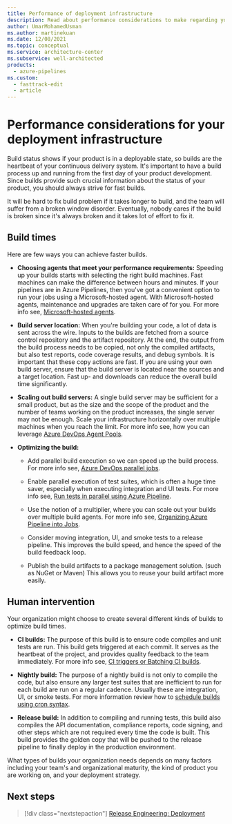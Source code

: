 ```yaml
---
title: Performance of deployment infrastructure
description: Read about performance considerations to make regarding your deployment infrastructure. Get advice about build times and human intervention.
author: UmarMohamedUsman
ms.author: martinekuan
ms.date: 12/08/2021
ms.topic: conceptual
ms.service: architecture-center
ms.subservice: well-architected
products:
  - azure-pipelines
ms.custom:
  - fasttrack-edit
  - article
---
```


# Performance considerations for your deployment infrastructure

Build status shows if your product is in a deployable state, so builds are the heartbeat of your continuous delivery system. It's important to have a build process up and running from the first day of your product development. Since builds provide such crucial information about the status of your product, you should always strive for fast builds.

It will be hard to fix build problem if it takes longer to build, and the team will suffer from a broken window disorder. Eventually, nobody cares if the build is broken since it's always broken and it takes lot of effort to fix it.

## Build times

Here are few ways you can achieve faster builds.

* **Choosing agents that meet your performance requirements:** Speeding up your builds starts with selecting the right build machines. Fast machines can make the difference between hours and minutes. If your pipelines are in Azure Pipelines, then you've got a convenient option to run your jobs using a Microsoft-hosted agent. With Microsoft-hosted agents, maintenance and upgrades are taken care of for you. For more info see, [Microsoft-hosted agents](/azure/devops/pipelines/agents/hosted?view=azure-devops&preserve-view=true).

* **Build server location:** When you're building your code, a lot of data is sent across the wire. Inputs to the builds are fetched from a source control repository and the artifact repository. At the end, the output from the build process needs to be copied, not only the compiled artifacts, but also test reports, code coverage results, and debug symbols. It is important that these copy actions are fast. If you are using your own build server, ensure that the build server is located near the sources and a target location. Fast up- and downloads can reduce the overall build time significantly.

* **Scaling out build servers:** A single build server may be sufficient for a small product, but as the size and the scope of the product and the number of teams working on the product increases, the single server may not be enough. Scale your infrastructure horizontally over multiple machines when you reach the limit. For more info see, how you can leverage [Azure DevOps Agent Pools](/azure/devops/pipelines/agents/pools-queues?tabs=yaml&view=azure-devops&preserve-view=true).

* **Optimizing the build:**

  * Add parallel build execution so we can speed up the build process. For more info see, [Azure DevOps parallel jobs](/azure/devops/pipelines/licensing/concurrent-jobs?view=azure-devops&preserve-view=true).

  * Enable parallel execution of test suites, which is often a huge time saver, especially when executing integration and UI tests. For more info see, [Run tests in parallel using Azure Pipeline](/azure/devops/pipelines/test/parallel-testing-any-test-runner?view=azure-devops&preserve-view=true).

  * Use the notion of a multiplier, where you can scale out your builds over multiple build agents. For more info see, [Organizing Azure Pipeline into Jobs](/azure/devops/pipelines/process/phases?tabs=yaml&view=azure-devops&preserve-view=true).

  * Consider moving integration, UI, and smoke tests to a release pipeline. This improves the build speed, and hence the speed of the build feedback loop.

  * Publish the build artifacts to a package management solution. (such as NuGet or Maven) This allows you to reuse your build artifact more easily.

## Human intervention

Your organization might choose to create several different kinds of builds to optimize build times. 

* **CI builds:** The purpose of this build is to ensure code compiles and unit tests are run. This build gets triggered at each commit. It serves as the heartbeat of the project, and provides quality feedback to the team immediately. For more info see, [CI triggers or Batching CI builds](/azure/devops/pipelines/build/triggers?tabs=yaml&view=azure-devops&preserve-view=true).

* **Nightly build:** The purpose of a nightly build is not only to compile the code, but also ensure any larger test suites that are inefficient to run for each build are run on a regular cadence. Usually these are integration, UI, or smoke tests. For more information review how to [schedule builds using cron syntax](/azure/devops/pipelines/process/scheduled-triggers).

* **Release build:** In addition to compiling and running tests, this build also compiles the API documentation, compliance reports, code signing, and other steps which are not required every time the code is built. This build provides the golden copy that will be pushed to the release pipeline to finally deploy in the production environment. 

What types of builds your organization needs depends on many factors including your team's and organizational maturity, the kind of product you are working on, and your deployment strategy.

## Next steps

> [!div class="nextstepaction"]
> [Release Engineering: Deployment ](./release-engineering-cd.md)
